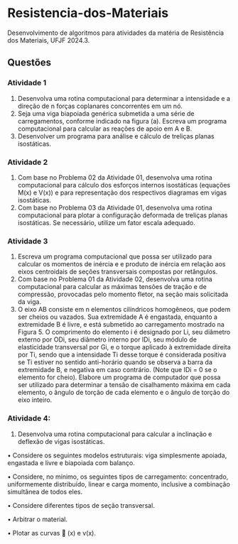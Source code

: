 # Resistencia-dos-Materiais
Desenvolvimento de algoritmos para atividades da matéria de Resistência dos Materiais, UFJF 2024.3.

## Questões 

### Atividade 1

1. Desenvolva uma rotina computacional para determinar a intensidade e a direção de n forças
coplanares concorrentes em um nó.
2. Seja uma viga biapoiada genérica submetida a uma série de carregamentos, conforme indicado na
figura (a). Escreva um programa computacional para calcular as reações de apoio em A e B.
3. Desenvolver um programa para análise e cálculo de treliças planas isostáticas.

### Atividade 2

1. Com base no Problema 02 da Atividade 01, desenvolva uma rotina computacional para cálculo dos
esforços internos isostáticas (equações M(x) e V(x)) e para representação dos respectivos diagramas
em vigas isostáticas.
2. Com base no Problema 03 da Atividade 01, desenvolva uma rotina computacional para plotar a
configuração deformada de treliças planas isostáticas. Se necessário, utilize um fator escala
adequado.

### Atividade 3

1. Escreva um programa computacional que possa ser utilizado para calcular os momentos de inércia e
e produto de inércia em relação aos eixos centroidais de seções transversais compostas por retângulos.
2. Com base no Problema 01 da Atividade 02, desenvolva uma rotina computacional para calcular
as máximas tensões de tração e de compressão, provocadas pelo momento fletor, na seção mais
solicitada da viga.
3. O eixo AB consiste em n elementos cilíndricos homogêneos, que podem ser cheios ou vazados.
Sua extremidade A é engastada, enquanto a extremidade B é livre, e está submetido ao
carregamento mostrado na Figura 5. O comprimento do elemento i é designado por Li, seu
diâmetro externo por ODi, seu diâmetro interno por IDi, seu módulo de elasticidade transversal
por Gi, e o torque aplicado à extremidade direita por Ti, sendo que a intensidade Ti desse torque
é considerada positiva se Ti estiver no sentido anti-horário quando se observa a barra da
extremidade B, e negativa em caso contrário. (Note que IDi = 0 se o elemento for cheio).
Elabore um programa de computador que possa ser utilizado para determinar a tensão de
cisalhamento máxima em cada elemento, o ângulo de torção de cada elemento e o ângulo de
torção do eixo inteiro.

### Atividade 4:

1. Desenvolva uma rotina computacional para calcular a inclinação e deflexão de vigas isostáticas.

  • Considere os seguintes modelos estruturais: viga simplesmente apoiada, engastada e livre
e biapoiada com balanço.

  • Considere, no mínimo, os seguintes tipos de carregamento: concentrado, uniformemente
distribuído, linear e carga momento, inclusive a combinação simultânea de todos eles.

  • Considere diferentes tipos de seção transversal.
  
  • Arbitrar o material.
  
  • Plotar as curvas  (x) e v(x).
